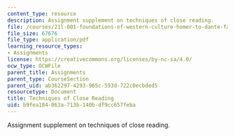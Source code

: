 ```yaml
---
content_type: resource
description: Assignment supplement on techniques of close reading.
file: /courses/21l-001-foundations-of-western-culture-homer-to-dante-fall-2008/b9fea184063a713b140bdf9cc657feba_tech_close_read1.pdf
file_size: 67676
file_type: application/pdf
learning_resource_types:
- Assignments
license: https://creativecommons.org/licenses/by-nc-sa/4.0/
ocw_type: OCWFile
parent_title: Assignments
parent_type: CourseSection
parent_uid: ab362297-4293-965c-593d-722c0ecbded5
resourcetype: Document
title: Techniques of Close Reading
uid: b9fea184-063a-713b-140b-df9cc657feba
---
```

Assignment supplement on techniques of close reading.